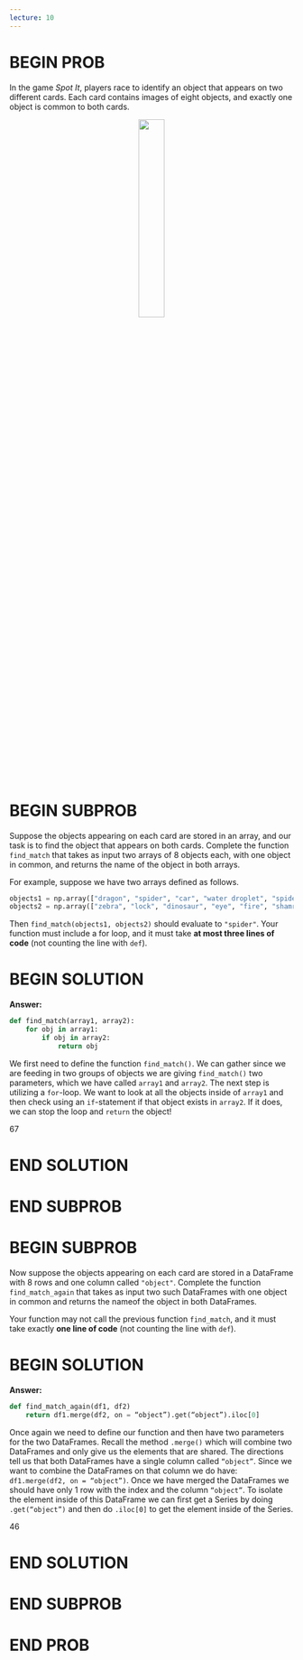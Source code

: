 ```yaml
---
lecture: 10
---
```


# BEGIN PROB
In the game *Spot It*, players race to identify an object that appears on two different cards. Each card contains images of eight objects, and exactly one object is common to both cards.

<center><img src='../assets/images/wi23-final/spot.jpg' width=30%></center>

# BEGIN SUBPROB
Suppose the objects appearing on each card are stored in an array, and our task is to find the object that appears on both cards. Complete the function `find_match` that takes as input two arrays of 8 objects each, with one object in common, and returns the name of the object in both arrays.

For example, suppose we have two arrays defined as follows.

```py
objects1 = np.array(["dragon", "spider", "car", "water droplet", "spiderweb", "candle", "ice cube", "ladybug"])
objects2 = np.array(["zebra", "lock", "dinosaur", "eye", "fire", "shamrock", "spider", "carrot"])
```

Then `find_match(objects1, objects2)` should evaluate to `"spider"`.
Your function must include a for loop, and it must take **at most three lines of code** (not counting the line with `def`).

# BEGIN SOLUTION

**Answer:** 

```py
def find_match(array1, array2):
    for obj in array1:
        if obj in array2:
            return obj
```

We first need to define the function `find_match()`. We can gather since we are feeding in two groups of objects we are giving `find_match()` two parameters, which we have called `array1` and `array2`. The next step is utilizing a `for`-loop. We want to look at all the objects inside of `array1` and then check using an `if`-statement if that object exists in `array2`. If it does, we can stop the loop and `return` the object!

<average>67</average>

# END SOLUTION

# END SUBPROB

# BEGIN SUBPROB
Now suppose the objects appearing on each card are stored in a DataFrame with 8 rows and one column called `"object"`. Complete the function `find_match_again` that takes as input two such DataFrames with one object in common and returns the nameof the object in both DataFrames.

Your function may not call the previous function `find_match`, and it must take exactly **one line of code** (not counting the line with `def`).

# BEGIN SOLUTION

**Answer:** 

```py
def find_match_again(df1, df2)
	return df1.merge(df2, on = “object”).get(“object”).iloc[0]
```
Once again we need to define our function and then have two parameters for the two DataFrames. Recall the method `.merge()` which will combine two DataFrames and only give us the elements that are shared. The directions tell us that both DataFrames have a single column called `“object”`. Since we want to combine the DataFrames on that column we do have: `df1.merge(df2, on = “object”)`. Once we have merged the DataFrames we should have only 1 row with the index and the column `“object”`. To isolate the element inside of this DataFrame we can first get a Series by doing `.get(“object”)` and then do `.iloc[0]` to get the element inside of the Series.

<average>46</average>

# END SOLUTION

# END SUBPROB

# END PROB